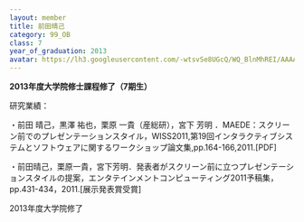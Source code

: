 ```yaml
---
layout: member
title: 前田晴己
category: 99_OB
class: 7
year_of_graduation: 2013
avatar: https://lh3.googleusercontent.com/-wtsvSe8UGcQ/WQ_BlnMhREI/AAAAAAAAqMA/KWy3vMEl3qQ7LkPly4crsL2PXaWGISHsACLcB/p-s300/maede-2.png
---
```

**2013年度大学院修士課程修了（7期生）**

研究業績：

・前田 晴己，黒澤 祐也，栗原 一貴（産総研），宮下 芳明 ．MAEDE：スクリーン前でのプレゼンテーションスタイル，WISS2011,第19回インタラクティブシステムとソフトウェアに関するワークショップ論文集,pp.164-166,2011.[PDF]



・前田晴己，栗原一貴，宮下芳明．発表者がスクリーン前に立つプレゼンテーションスタイルの提案，エンタテインメントコンピューティング2011予稿集，pp.431-434，2011.[展示発表賞受賞]



2013年度大学院修了